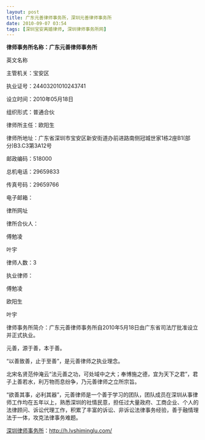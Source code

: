 ```yaml
---
layout: post
title: 广东元善律师事务所，深圳元善律师事务所
date: 2010-09-07 03:54
tags: [深圳宝安离婚律师, 深圳律师事务所网]
---
```

<strong>律师事务所名称：广东元善律师事务所</strong>

英文名称

主管机关：宝安区

执业证号：24403201010243741

设立时间：2010年05月18日

组织形式：普通合伙

律师所主任：欧阳生

律师所地址：广东省深圳市宝安区新安街道办前进路南侧冠城世家1栋2座B1(部分)B3.C3第3A12号

邮政编码：518000

总机电话：29659833

传真号码：29659766

电子邮箱：

律所网址

律所合伙人：

傅勉凌

叶宇

律师人数：3

执业律师：

傅勉凌

欧阳生

叶宇

律师事务所简介：广东元善律师事务所自2010年5月18日由广东省司法厅批准设立并正式执业。

元善，源于善，本于善。

“以善致善，止于至善”，是元善律师之执业理念。

北宋名贤范仲淹云“法元善之功，可处域中之大；奉博施之德，宜为天下之君”，君子上善若水，利万物而息纷争，乃元善律师之立所宗旨。

“欲善其事，必利其器”，元善律师是一个善于学习的团队，团队成员在深圳从事律师工作均在五年以上，熟悉深圳的社情民意，担任过大量政府、工商企业、个人的法律顾问、诉讼代理工作，积累了丰富的诉讼、非诉讼法律事务经验，善于融情理法于一体，攻克法律事务难题。



<a href="http://h.lvshiminglu.com/">深圳律师事务所</a>：<a href="http://h.lvshiminglu.com/">http://h.lvshiminglu.com/</a>

